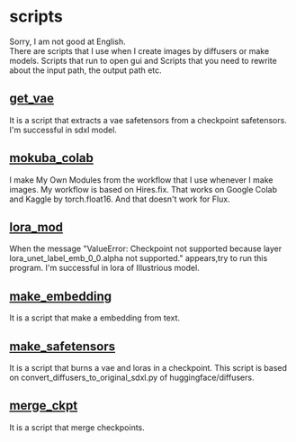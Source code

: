 # scripts
Sorry, I am not good at English.  
There are scripts that I use when I create images by diffusers or make models. Scripts that run to open gui and Scripts that you need to rewrite about the input path, the output path etc.  
## [get_vae](https://github.com/MokubaAttack/scripts/tree/main/get_vae)
It is a script that extracts a vae safetensors from a checkpoint safetensors. I'm successful in sdxl model.
## [mokuba_colab](https://github.com/MokubaAttack/scripts/tree/main/mokuba_colab)
I make My Own Modules from the workflow that I use whenever I make images. My workflow is based on Hires.fix. That works on Google Colab and Kaggle by torch.float16. And that doesn't work for Flux.
## [lora_mod](https://github.com/MokubaAttack/scripts/tree/main/lora_mod)
When the message "ValueError: Checkpoint not supported because layer lora_unet_label_emb_0_0.alpha not supported." appears,try to run this program. I'm successful in lora of Illustrious model.
## [make_embedding](https://github.com/MokubaAttack/scripts/tree/main/make_embedding)
It is a script that make a embedding from text.
## [make_safetensors](https://github.com/MokubaAttack/scripts/tree/main/make_safetensors)
It is a script that burns a vae and loras in a checkpoint. This script is based on convert_diffusers_to_original_sdxl.py of huggingface/diffusers.
## [merge_ckpt](https://github.com/MokubaAttack/scripts/tree/main/marge_ckpt)
It is a script that merge checkpoints.
